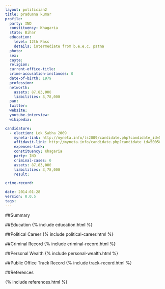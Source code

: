 ```yaml
---
layout: politician2
title: pradumna kumar
profile: 
  party: IND
  constituency: Khagaria
  state: Bihar
  education: 
    level: 12th Pass
    details: intermediate from b.e.e.c. patna
  photo: 
  sex: 
  caste: 
  religion: 
  current-office-title: 
  crime-accusation-instances: 0
  date-of-birth: 1979
  profession: 
  networth: 
    assets: 87,83,000
    liabilities: 3,78,000
  pan: 
  twitter: 
  website: 
  youtube-interview: 
  wikipedia: 

candidature: 
  - election: Lok Sabha 2009
    myneta-link: http://myneta.info/ls2009/candidate.php?candidate_id=5005
    affidavit-link: http://myneta.info/candidate.php?candidate_id=5005&scan=original
    expenses-link: 
    constituency: Khagaria 
    party: IND
    criminal-cases: 0
    assets: 87,83,000
    liabilities: 3,78,000
    result:  

crime-record: 

date: 2014-01-28
version: 0.0.5
tags: 
---
```

##Summary


##Education
{% include education.html %}


##Political Career
{% include political-career.html %}


##Criminal Record
{% include criminal-record.html %}


##Personal Wealth
{% include personal-wealth.html %}


##Public Office Track Record
{% include track-record.html %}


##References


{% include references.html %}